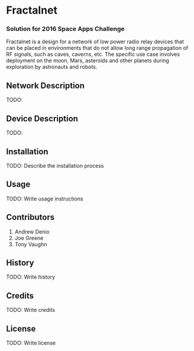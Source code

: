 # Fractalnet
### Solution for 2016 Space Apps Challenge
Fractalnet is a design for a network of low power radio relay devices that can be placed in environments that do not allow long range propagation of RF signals, such as caves, caverns, etc.  The specific use case involves deployment on the moon, Mars, asteroids and other planets during exploration by astronauts and robots.

## Network Description
TODO:
## Device Description
TODO:
## Installation
TODO: Describe the installation process
## Usage
TODO: Write usage instructions
## Contributors
1. Andrew Denio
2. Joe Greene
3. Tony Vaughn

## History
TODO: Write history
## Credits
TODO: Write credits
## License
TODO: Write license

